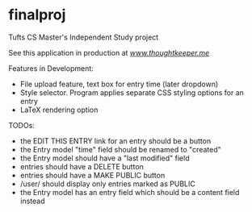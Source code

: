 # finalproj
Tufts CS Master's Independent Study project

See this application in production at *www.thoughtkeeper.me*

Features in Development:
* File upload feature, text box for entry time (later dropdown)
* Style selector. Program applies separate CSS styling options for an entry
* LaTeX rendering option

TODOs:
* the EDIT THIS ENTRY link for an entry should be a button
* the Entry model "time" field should be renamed to "created"
* the Entry model should have a "last modified" field
* entries should have a DELETE button
* entries should have a MAKE PUBLIC button
* /user/<username> should display only entries marked as PUBLIC
* the Entry model has an entry field which should be a content field instead

